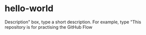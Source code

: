 # hello-world
Description" box, type a short description. For example, type "This repository is for practising the GitHub Flow
